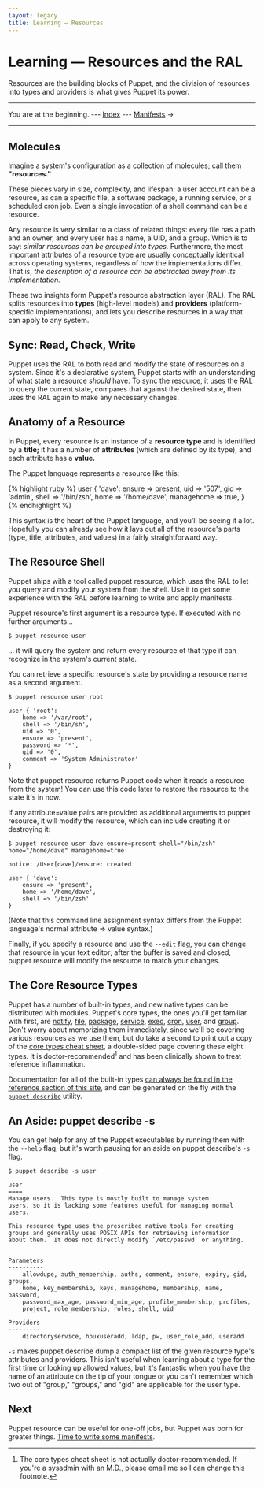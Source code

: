 ```yaml
---
layout: legacy
title: Learning — Resources
---
```


Learning — Resources and the RAL
================================

Resources are the building blocks of Puppet, and the division of resources into types and providers is what gives Puppet its power.

* * *

You are at the beginning. --- [Index](./) --- [Manifests](./manifests.html) &rarr;

* * *

[cheat]: http://docs.puppetlabs.com/puppet_core_types_cheatsheet.pdf

Molecules
---------

Imagine a system's configuration as a collection of molecules; call them **"resources."**

These pieces vary in size, complexity, and lifespan: a user account can be a resource, as can a specific file, a software package, a running service, or a scheduled cron job. Even a single invocation of a shell command can be a resource.

Any resource is very similar to a class of related things: every file has a path and an owner, and every user has a name, a UID, and a group. Which is to say: _similar resources can be grouped into types._ Furthermore, the most important attributes of a resource type are usually conceptually identical across operating systems, regardless of how the implementations differ. That is, _the description of a resource can be abstracted away from its implementation._

These two insights form Puppet's resource abstraction layer (RAL). The RAL splits resources into **types** (high-level models) and **providers** (platform-specific implementations), and lets you describe resources in a way that can apply to any system.

Sync: Read, Check, Write
------------------------

Puppet uses the RAL to both read and modify the state of resources on a system. Since it's a declarative system, Puppet starts with an understanding of what state a resource _should_ have. To sync the resource, it uses the RAL to query the current state, compares that against the desired state, then uses the RAL again to make any necessary changes.

Anatomy of a Resource
---------------------

In Puppet, every resource is an instance of a **resource type** and is identified by a **title;** it has a number of **attributes** (which are defined by its type), and each attribute has a **value.**

The Puppet language represents a resource like this:

{% highlight ruby %}
    user { 'dave':
      ensure     => present,
      uid        => '507',
      gid        => 'admin',
      shell      => '/bin/zsh',
      home       => '/home/dave',
      managehome => true,
    }
{% endhighlight %}

This syntax is the heart of the Puppet language, and you'll be seeing it a lot. Hopefully you can already see how it lays out all of the resource's parts (type, title, attributes, and values) in a fairly straightforward way.

The Resource Shell
------------------

Puppet ships with a tool called puppet resource, which uses the RAL to let you query and modify your system from the shell. Use it to get some experience with the RAL before learning to write and apply manifests.

Puppet resource's first argument is a resource type. If executed with no further arguments...

    $ puppet resource user

... it will query the system and return every resource of that type it can recognize in the system's current state.

You can retrieve a specific resource's state by providing a resource name as a second argument.

    $ puppet resource user root

    user { 'root':
        home => '/var/root',
        shell => '/bin/sh',
        uid => '0',
        ensure => 'present',
        password => '*',
        gid => '0',
        comment => 'System Administrator'
    }

Note that puppet resource returns Puppet code when it reads a resource from the system! You can use this code later to restore the resource to the state it's in now.

If any attribute=value pairs are provided as additional arguments to puppet resource, it will modify the resource, which can include creating it or destroying it:

    $ puppet resource user dave ensure=present shell="/bin/zsh" home="/home/dave" managehome=true

    notice: /User[dave]/ensure: created

    user { 'dave':
        ensure => 'present',
        home => '/home/dave',
        shell => '/bin/zsh'
    }

(Note that this command line assignment syntax differs from the Puppet language's normal attribute => value syntax.)

Finally, if you specify a resource and use the `--edit` flag, you can change that resource in your text editor; after the buffer is saved and closed, puppet resource will modify the resource to match your changes.

The Core Resource Types
-----------------------

Puppet has a number of built-in types, and new native types can be distributed with modules. Puppet's core types, the ones you'll get familiar with first, are [notify][], [file][], [package][], [service][], [exec][], [cron][], [user][], and [group][]. Don't worry about memorizing them immediately, since we'll be covering various resources as we use them, but do take a second to print out a copy of the [core types cheat sheet][cheat], a double-sided page covering these eight types. It is doctor-recommended[^doctor] and has been clinically shown to treat reference inflammation.

<!-- TODO: Change that to a link to the PDF. -->

[notify]: ../references/stable/type.html#notify
[file]: ../references/stable/type.html#file
[package]: ../references/stable/type.html#package
[service]: ../references/stable/type.html#service
[exec]: ../references/stable/type.html#exec
[cron]: ../references/stable/type.html#cron
[user]: ../references/stable/type.html#user
[group]: ../references/stable/type.html#group

Documentation for all of the built-in types [can always be found in the reference section of this site][types], and can be generated on the fly with the [`puppet describe`](http://docs.puppetlabs.com/man/describe.html) utility.

[types]: ../references/stable/type.html

[^doctor]: The core types cheat sheet is not actually doctor-recommended. If you're a sysadmin with an M.D., please email me so I can change this footnote.

An Aside: puppet describe -s
----------------------------

You can get help for any of the Puppet executables by running them with the `--help` flag, but it's worth pausing for an aside on puppet describe's `-s` flag.

    $ puppet describe -s user

    user
    ====
    Manage users.  This type is mostly built to manage system
    users, so it is lacking some features useful for managing normal
    users.

    This resource type uses the prescribed native tools for creating
    groups and generally uses POSIX APIs for retrieving information
    about them.  It does not directly modify `/etc/passwd` or anything.


    Parameters
    ----------
        allowdupe, auth_membership, auths, comment, ensure, expiry, gid, groups,
        home, key_membership, keys, managehome, membership, name, password,
        password_max_age, password_min_age, profile_membership, profiles,
        project, role_membership, roles, shell, uid

    Providers
    ---------
        directoryservice, hpuxuseradd, ldap, pw, user_role_add, useradd

`-s` makes puppet describe dump a compact list of the given resource type's attributes and providers. This isn't useful when learning about a type for the first time or looking up allowed values, but it's fantastic when you have the name of an attribute on the tip of your tongue or you can't remember which two out of "group," "groups," and "gid" are applicable for the user type.

<!-- Todo: add more exercises, potentially elaborate on a first few resource types. -->

Next
----

Puppet resource can be useful for one-off jobs, but Puppet was born for greater things. [Time to write some manifests](./manifests.html).
